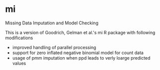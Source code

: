 # mi
Missing Data Imputation and Model Checking

This is a version of Goodrich, Gelman et al.'s mi R package with following modifications
- improved handling of parallel processing
- support for zero inflated negative binomial model for count data 
- usage of pmm imputation when ppd leads to verly loarge predicted values
